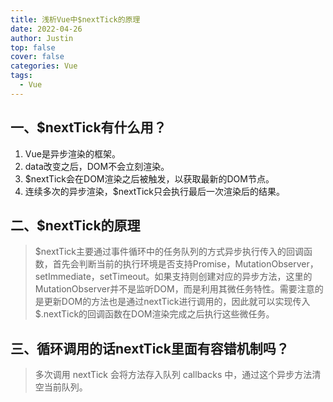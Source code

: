 ```yaml
---
title: 浅析Vue中$nextTick的原理
date: 2022-04-26
author: Justin
top: false
cover: false
categories: Vue
tags:
  - Vue
---
```


## 一、$nextTick有什么用？
1. Vue是异步渲染的框架。
2. data改变之后，DOM不会立刻渲染。
3. $nextTick会在DOM渲染之后被触发，以获取最新的DOM节点。
4. 连续多次的异步渲染，$nextTick只会执行最后一次渲染后的结果。

## 二、$nextTick的原理
>\$nextTick主要通过事件循环中的任务队列的方式异步执行传入的回调函数，首先会判断当前的执行环境是否支持Promise，MutationObserver，setImmediate，setTimeout。如果支持则创建对应的异步方法，这里的MutationObserver并不是监听DOM，而是利用其微任务特性。需要注意的是更新DOM的方法也是通过nextTick进行调用的，因此就可以实现传入$.nextTick的回调函数在DOM渲染完成之后执行这些微任务。

## 三、循环调用的话nextTick里面有容错机制吗？
>多次调用 nextTick 会将方法存入队列 callbacks 中，通过这个异步方法清空当前队列。

